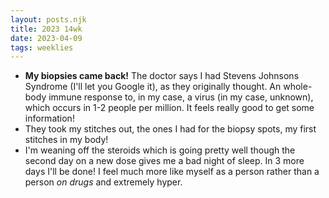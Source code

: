 ```yaml
---
layout: posts.njk
title: 2023 14wk
date: 2023-04-09
tags: weeklies
---
```

<!-- <section class="three-imgs">
	<img src="/../assets/imgs/apples.JPG">
	<img src="/../assets/imgs/earlybulblasanga.JPG">
	<img src="/../assets/imgs/readingtomalin.JPG">
</section> -->

- **My biopsies came back!** The doctor says I had Stevens Johnsons Syndrome (I'll let you Google it), as they originally thought. An whole-body immune response to, in my case, a virus (in my case, unknown), which occurs in 1-2 people per million. It feels really good to get some information!
- They took my stitches out, the ones I had for the biopsy spots, my first stitches in my body!
- I'm weaning off the steroids which is going pretty well though the second day on a new dose gives me a bad night of sleep. In 3 more days I'll be done! I feel much more like myself as a person rather than a person _on drugs_ and extremely hyper.
